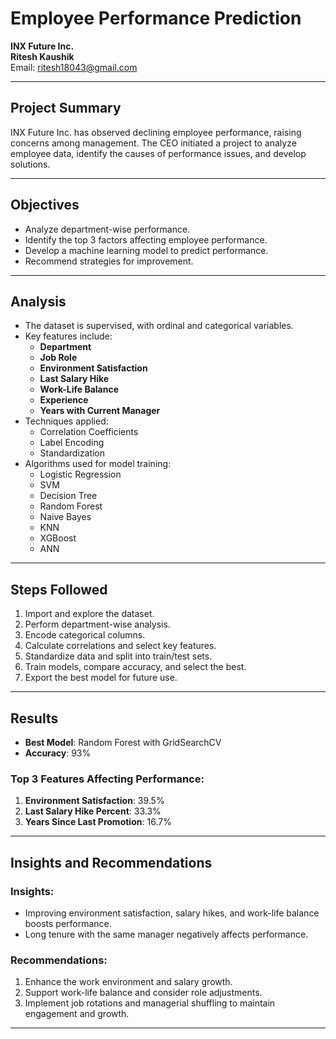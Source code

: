 # Employee Performance Prediction

**INX Future Inc.**  
**Ritesh Kaushik**  
Email: [ritesh18043@gmail.com](mailto:ritesh18043@gmail.com)

---

## Project Summary
INX Future Inc. has observed declining employee performance, raising concerns among management. The CEO initiated a project to analyze employee data, identify the causes of performance issues, and develop solutions.

---

## Objectives
- Analyze department-wise performance.
- Identify the top 3 factors affecting employee performance.
- Develop a machine learning model to predict performance.
- Recommend strategies for improvement.

---

## Analysis
- The dataset is supervised, with ordinal and categorical variables.
- Key features include:
  - **Department**
  - **Job Role**
  - **Environment Satisfaction**
  - **Last Salary Hike**
  - **Work-Life Balance**
  - **Experience**
  - **Years with Current Manager**
- Techniques applied:
  - Correlation Coefficients
  - Label Encoding
  - Standardization
- Algorithms used for model training:
  - Logistic Regression
  - SVM
  - Decision Tree
  - Random Forest
  - Naive Bayes
  - KNN
  - XGBoost
  - ANN

---

## Steps Followed
1. Import and explore the dataset.
2. Perform department-wise analysis.
3. Encode categorical columns.
4. Calculate correlations and select key features.
5. Standardize data and split into train/test sets.
6. Train models, compare accuracy, and select the best.
7. Export the best model for future use.

---

## Results
- **Best Model**: Random Forest with GridSearchCV
- **Accuracy**: 93%

### Top 3 Features Affecting Performance:
1. **Environment Satisfaction**: 39.5%
2. **Last Salary Hike Percent**: 33.3%
3. **Years Since Last Promotion**: 16.7%

---

## Insights and Recommendations

### Insights:
- Improving environment satisfaction, salary hikes, and work-life balance boosts performance.
- Long tenure with the same manager negatively affects performance.

### Recommendations:
1. Enhance the work environment and salary growth.
2. Support work-life balance and consider role adjustments.
3. Implement job rotations and managerial shuffling to maintain engagement and growth.

---

